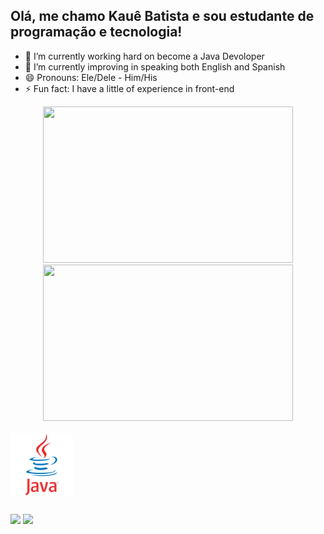 ## Olá, me chamo Kauê Batista e sou estudante de programação e tecnologia!

- 🔭 I’m currently working hard on become a Java Devoloper
- 🌱 I’m currently improving in speaking both English and Spanish
- 😄 Pronouns: Ele/Dele - Him/His
- ⚡ Fun fact: I have a little of experience in front-end 

<div align="center">
  <a href="https://github.com/MBeuaK">
  <img height="250em" width="400px" src="https://github-readme-stats.vercel.app/api?username=MBeuaK&show_icons=true&theme=github_dark&include_all_commits=true&count_private=true"/>
  <img height="250em" width="400px" src="https://github-readme-stats.vercel.app/api/top-langs/?username=MBeuaK&layout=compact&langs_count=7&theme=github_dark"/>
</div>
 
  
  <div style="display: inline_block"><br>
  <img align="center" alt="Java" height="100" width="100" src="https://raw.githubusercontent.com/devicons/devicon/master/icons/java/java-original-wordmark.svg">
</div>
  
  ##

 <div>
   <a href = "mailto:Kaueb.m00@gmail.com" target="_blank"><img src="https://img.shields.io/badge/Gmail-D14836?style=for-the-badge&logo=gmail&logoColor=white"></a>
  <a href="https://www.linkedin.com/in/mbeuak/" target="_blank"><img src="https://img.shields.io/badge/-LinkedIn-%230077B5?style=for-the-badge&logo=linkedin&logoColor=white" target="_blank"></a> 
</div>
